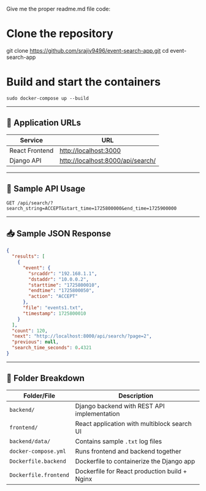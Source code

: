 Give me the proper readme.md file code:
# Clone the repository
git clone https://github.com/srajiv9496/event-search-app.git
cd event-search-app

# Build and start the containers
```
sudo docker-compose up --build
```

---

## 🔗 Application URLs

| Service         | URL                             |
|-----------------|----------------------------------|
| React Frontend  | [http://localhost:3000](http://localhost:3000) |
| Django API      | [http://localhost:8000/api/search/](http://localhost:8000/api/search/) |

---

## 🧪 Sample API Usage

```http
GET /api/search/?search_string=ACCEPT&start_time=1725800000&end_time=1725900000

```
---

## 📥 Sample JSON Response

```json
{
  "results": [
    {
      "event": {
        "srcaddr": "192.168.1.1",
        "dstaddr": "10.0.0.2",
        "starttime": "1725800010",
        "endtime": "1725800050",
        "action": "ACCEPT"
      },
      "file": "events1.txt",
      "timestamp": 1725800010
    }
  ],
  "count": 120,
  "next": "http://localhost:8000/api/search/?page=2",
  "previous": null,
  "search_time_seconds": 0.4321
}
```
---

## 📁 Folder Breakdown

| Folder/File         | Description                                  |
|---------------------|----------------------------------------------|
| `backend/`          | Django backend with REST API implementation  |
| `frontend/`         | React application with multiblock search UI  |
| `backend/data/`     | Contains sample `.txt` log files             |
| `docker-compose.yml`| Runs frontend and backend together           |
| `Dockerfile.backend`| Dockerfile to containerize the Django app    |
| `Dockerfile.frontend`| Dockerfile for React production build + Nginx |
